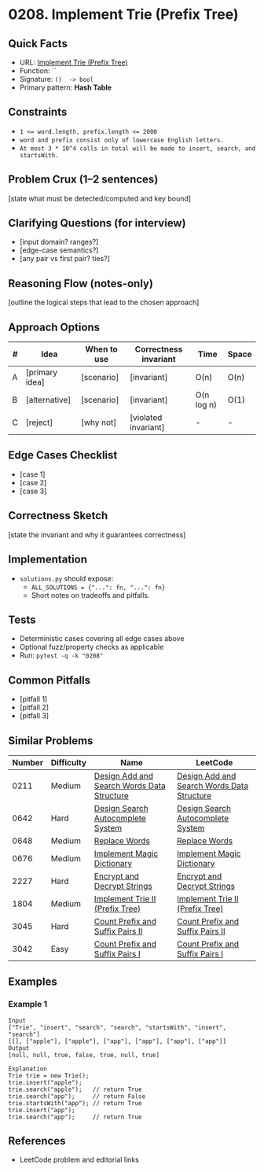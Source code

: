 # 0208. Implement Trie (Prefix Tree)

## Quick Facts

- URL: [Implement Trie (Prefix Tree)](https://leetcode.com/problems/implement-trie-prefix-tree/)
- Function: ``
- Signature: `()  -> bool`
- Primary pattern: **Hash Table**

## Constraints

- `1 <= word.length, prefix.length <= 2000`
- `word and prefix consist only of lowercase English letters.`
- `At most 3 * 10^4 calls in total will be made to insert, search, and startsWith.`

## Problem Crux (1–2 sentences)

[state what must be detected/computed and key bound]

## Clarifying Questions (for interview)

- [input domain? ranges?]
- [edge-case semantics?]
- [any pair vs first pair? ties?]

## Reasoning Flow (notes-only)

[outline the logical steps that lead to the chosen approach]

## Approach Options

| # | Idea | When to use | Correctness invariant | Time | Space |
|---|------|-------------|-----------------------|------|-------|
| A | [primary idea] | [scenario] | [invariant] | O(n) | O(n) |
| B | [alternative] | [scenario] | [invariant] | O(n log n) | O(1) |
| C | [reject] | [why not] | [violated invariant] | - | - |

## Edge Cases Checklist

- [case 1]
- [case 2]
- [case 3]

## Correctness Sketch

[state the invariant and why it guarantees correctness]

## Implementation

- `solutions.py` should expose:
  - `ALL_SOLUTIONS = {"...": fn, "...": fn}`
  - Short notes on tradeoffs and pitfalls.

## Tests

- Deterministic cases covering all edge cases above
- Optional fuzz/property checks as applicable
- Run: `pytest -q -k "0208"`

## Common Pitfalls

- [pitfall 1]
- [pitfall 2]
- [pitfall 3]

## Similar Problems

| Number | Difficulty | Name | LeetCode |
|---|---|---|---|
| 0211 | Medium | [Design Add and Search Words Data Structure](../0211-design-add-and-search-words-data-structure/readme.md) | [Design Add and Search Words Data Structure](https://leetcode.com/problems/design-add-and-search-words-data-structure/) |
| 0642 | Hard | [Design Search Autocomplete System](../0642-design-search-autocomplete-system/readme.md) | [Design Search Autocomplete System](https://leetcode.com/problems/design-search-autocomplete-system/) |
| 0648 | Medium | [Replace Words](../0648-replace-words/readme.md) | [Replace Words](https://leetcode.com/problems/replace-words/) |
| 0676 | Medium | [Implement Magic Dictionary](../0676-implement-magic-dictionary/readme.md) | [Implement Magic Dictionary](https://leetcode.com/problems/implement-magic-dictionary/) |
| 2227 | Hard | [Encrypt and Decrypt Strings](../2227-encrypt-and-decrypt-strings/readme.md) | [Encrypt and Decrypt Strings](https://leetcode.com/problems/encrypt-and-decrypt-strings/) |
| 1804 | Medium | [Implement Trie II (Prefix Tree)](../1804-implement-trie-ii-prefix-tree/readme.md) | [Implement Trie II (Prefix Tree)](https://leetcode.com/problems/implement-trie-ii-prefix-tree/) |
| 3045 | Hard | [Count Prefix and Suffix Pairs II](../3045-count-prefix-and-suffix-pairs-ii/readme.md) | [Count Prefix and Suffix Pairs II](https://leetcode.com/problems/count-prefix-and-suffix-pairs-ii/) |
| 3042 | Easy | [Count Prefix and Suffix Pairs I](../3042-count-prefix-and-suffix-pairs-i/readme.md) | [Count Prefix and Suffix Pairs I](https://leetcode.com/problems/count-prefix-and-suffix-pairs-i/) |

## Examples

### Example 1

```text
Input
["Trie", "insert", "search", "search", "startsWith", "insert", "search"]
[[], ["apple"], ["apple"], ["app"], ["app"], ["app"], ["app"]]
Output
[null, null, true, false, true, null, true]

Explanation
Trie trie = new Trie();
trie.insert("apple");
trie.search("apple");   // return True
trie.search("app");     // return False
trie.startsWith("app"); // return True
trie.insert("app");
trie.search("app");     // return True
```

## References

- LeetCode problem and editorial links
